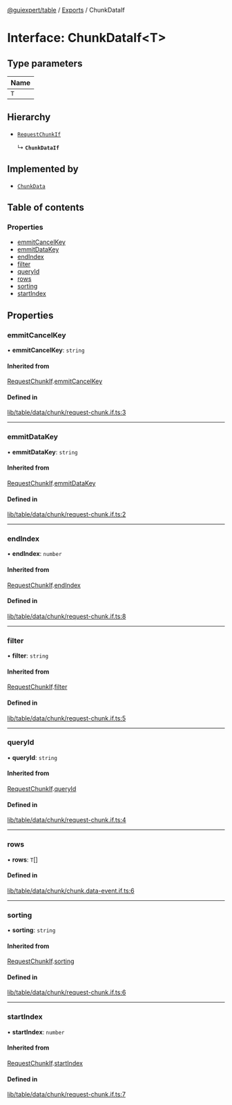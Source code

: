 [@guiexpert/table](../README.md) / [Exports](../modules.md) / ChunkDataIf

# Interface: ChunkDataIf\<T\>

## Type parameters

| Name |
| :------ |
| `T` |

## Hierarchy

- [`RequestChunkIf`](RequestChunkIf.md)

  ↳ **`ChunkDataIf`**

## Implemented by

- [`ChunkData`](../classes/ChunkData.md)

## Table of contents

### Properties

- [emmitCancelKey](ChunkDataIf.md#emmitcancelkey)
- [emmitDataKey](ChunkDataIf.md#emmitdatakey)
- [endIndex](ChunkDataIf.md#endindex)
- [filter](ChunkDataIf.md#filter)
- [queryId](ChunkDataIf.md#queryid)
- [rows](ChunkDataIf.md#rows)
- [sorting](ChunkDataIf.md#sorting)
- [startIndex](ChunkDataIf.md#startindex)

## Properties

### emmitCancelKey

• **emmitCancelKey**: `string`

#### Inherited from

[RequestChunkIf](RequestChunkIf.md).[emmitCancelKey](RequestChunkIf.md#emmitcancelkey)

#### Defined in

[lib/table/data/chunk/request-chunk.if.ts:3](https://github.com/guiexperttable/ge-table/blob/65d38fc/libs/table/src/lib/table/data/chunk/request-chunk.if.ts#L3)

___

### emmitDataKey

• **emmitDataKey**: `string`

#### Inherited from

[RequestChunkIf](RequestChunkIf.md).[emmitDataKey](RequestChunkIf.md#emmitdatakey)

#### Defined in

[lib/table/data/chunk/request-chunk.if.ts:2](https://github.com/guiexperttable/ge-table/blob/65d38fc/libs/table/src/lib/table/data/chunk/request-chunk.if.ts#L2)

___

### endIndex

• **endIndex**: `number`

#### Inherited from

[RequestChunkIf](RequestChunkIf.md).[endIndex](RequestChunkIf.md#endindex)

#### Defined in

[lib/table/data/chunk/request-chunk.if.ts:8](https://github.com/guiexperttable/ge-table/blob/65d38fc/libs/table/src/lib/table/data/chunk/request-chunk.if.ts#L8)

___

### filter

• **filter**: `string`

#### Inherited from

[RequestChunkIf](RequestChunkIf.md).[filter](RequestChunkIf.md#filter)

#### Defined in

[lib/table/data/chunk/request-chunk.if.ts:5](https://github.com/guiexperttable/ge-table/blob/65d38fc/libs/table/src/lib/table/data/chunk/request-chunk.if.ts#L5)

___

### queryId

• **queryId**: `string`

#### Inherited from

[RequestChunkIf](RequestChunkIf.md).[queryId](RequestChunkIf.md#queryid)

#### Defined in

[lib/table/data/chunk/request-chunk.if.ts:4](https://github.com/guiexperttable/ge-table/blob/65d38fc/libs/table/src/lib/table/data/chunk/request-chunk.if.ts#L4)

___

### rows

• **rows**: `T`[]

#### Defined in

[lib/table/data/chunk/chunk.data-event.if.ts:6](https://github.com/guiexperttable/ge-table/blob/65d38fc/libs/table/src/lib/table/data/chunk/chunk.data-event.if.ts#L6)

___

### sorting

• **sorting**: `string`

#### Inherited from

[RequestChunkIf](RequestChunkIf.md).[sorting](RequestChunkIf.md#sorting)

#### Defined in

[lib/table/data/chunk/request-chunk.if.ts:6](https://github.com/guiexperttable/ge-table/blob/65d38fc/libs/table/src/lib/table/data/chunk/request-chunk.if.ts#L6)

___

### startIndex

• **startIndex**: `number`

#### Inherited from

[RequestChunkIf](RequestChunkIf.md).[startIndex](RequestChunkIf.md#startindex)

#### Defined in

[lib/table/data/chunk/request-chunk.if.ts:7](https://github.com/guiexperttable/ge-table/blob/65d38fc/libs/table/src/lib/table/data/chunk/request-chunk.if.ts#L7)
